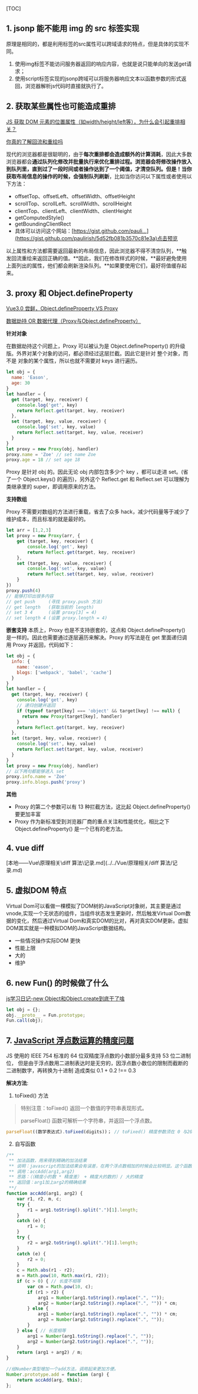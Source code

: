 [TOC]

## 1. jsonp 能不能用 img 的 src 标签实现 ##

原理是相同的，都是利用标签的src属性可以跨域请求的特点，但是具体的实现不同。

1. 使用img标签不能访问服务器返回的响应内容，也就是说只能单向的发送get请求；
2. 使用script标签实现的jsonp跨域可以将服务器响应文本以函数参数的形式返回，浏览器解析js代码时直接就执行了。

## 2. 获取某些属性也可能造成重排 ##

[JS 获取 DOM 元素的位置属性（如width/height/left等），为什么会引起重排相关？](https://segmentfault.com/q/1010000018302685)

[你真的了解回流和重绘吗](https://segmentfault.com/a/1190000017329980)

现代的浏览器都是很聪明的，由于**每次重排都会造成额外的计算消耗**，因此大多数浏览器都会**通过队列化修改并批量执行来优化重排过程。浏览器会将修改操作放入到队列里，直到过了一段时间或者操作达到了一个阈值，才清空队列。但是！当你获取布局信息的操作的时候，会强制队列刷新**，比如当你访问以下属性或者使用以下方法：

- offsetTop、offsetLeft、offsetWidth、offsetHeight
- scrollTop、scrollLeft、scrollWidth、scrollHeight
- clientTop、clientLeft、clientWidth、clientHeight
- getComputedStyle()
- getBoundingClientRect
- 具体可以访问这个网站：[https://gist.github.com/pauli...](https://gist.github.com/paulirish/5d52fb081b3570c81e3a)点击预览

以上属性和方法都需要返回最新的布局信息，因此浏览器不得不清空队列，**触发回流重绘来返回正确的值。**因此，我们在修改样式的时候，**最好避免使用上面列出的属性，他们都会刷新渲染队列。**如果要使用它们，最好将值缓存起来。

## 3. proxy 和 Object.defineProperty ##

[Vue3.0 尝鲜，Object.defineProperty VS Proxy](<https://blog.csdn.net/qq_36436877/article/details/86136545>)

[数据劫持 OR 数据代理（Proxy与Object.defineProperty）](<https://blog.csdn.net/mmjinglin/article/details/85097794>)

**针对对象**

在数据劫持这个问题上，Proxy 可以被认为是 Object.defineProperty() 的升级版。外界对某个对象的访问，都必须经过这层拦截。因此它是针对 整个对象，而不是 对象的某个属性，所以也就不需要对 keys 进行遍历。

```js
let obj = {
  name: 'Eason',
  age: 30
}
let handler = {
  get (target, key, receiver) {
    console.log('get', key)
    return Reflect.get(target, key, receiver)
  },
  set (target, key, value, receiver) {
    console.log('set', key, value)
    return Reflect.set(target, key, value, receiver)
  }
}
let proxy = new Proxy(obj, handler)
proxy.name = 'Zoe' // set name Zoe
proxy.age = 18 // set age 18
```

Proxy 是针对 obj 的。因此无论 obj 内部包含多少个 key ，都可以走进 set。(省了一个 Object.keys() 的遍历)，另外这个 Reflect.get 和 Reflect.set 可以理解为类继承里的 super，即调用原来的方法。

**支持数组**

Proxy 不需要对数组的方法进行重载，省去了众多 hack，减少代码量等于减少了维护成本，而且标准的就是最好的。

```js
let arr = [1,2,3]
let proxy = new Proxy(arr, {
    get (target, key, receiver) {
        console.log('get', key)
        return Reflect.get(target, key, receiver)
    },
    set (target, key, value, receiver) {
        console.log('set', key, value)
        return Reflect.set(target, key, value, receiver)
    }
})
proxy.push(4)
// 能够打印出很多内容
// get push     (寻找 proxy.push 方法)
// get length   (获取当前的 length)
// set 3 4      (设置 proxy[3] = 4)
// set length 4 (设置 proxy.length = 4)
```

**嵌套支持**
本质上，Proxy 也是不支持嵌套的，这点和 Object.defineProperty() 是一样的。因此也需要通过逐层遍历来解决。Proxy 的写法是在 get 里面递归调用 Proxy 并返回，代码如下：

```js
let obj = {
  info: {
    name: 'eason',
    blogs: ['webpack', 'babel', 'cache']
  }
}
let handler = {
  get (target, key, receiver) {
    console.log('get', key)
    // 递归创建并返回
    if (typeof target[key] === 'object' && target[key] !== null) {
      return new Proxy(target[key], handler)
    }
    return Reflect.get(target, key, receiver)
  },
  set (target, key, value, receiver) {
    console.log('set', key, value)
    return Reflect.set(target, key, value, receiver)
  }
}
let proxy = new Proxy(obj, handler)
// 以下两句都能够进入 set
proxy.info.name = 'Zoe'
proxy.info.blogs.push('proxy')
```

**其他**

- Proxy 的第二个参数可以有 13 种拦截方法，这比起 Object.defineProperty() 要更加丰富
- Proxy 作为新标准受到浏览器厂商的重点关注和性能优化，相比之下 Object.defineProperty() 是一个已有的老方法。

## 4. vue diff ##

[本地——Vue\原理相关\diff 算法\记录.md](../../Vue/原理相关/diff 算法/记录.md)

## 5. 虚拟DOM 特点 ##

Virtual Dom可以看做一棵模拟了DOM树的JavaScript对象树，其主要是通过vnode,实现一个无状态的组件，当组件状态发生更新时，然后触发Virtual Dom数据的变化，然后通过Virtual Dom和真实DOM的比对，再对真实DOM更新。虚拟DOM其实就是一种模拟DOM的JavaScript数据结构。

* 一些情况操作实际DOM 更快
* 性能上限
* 大的
* 维护

## 6. new Fun() 的时候做了什么 ##

[js学习日记-new Object和Object.create到底干了啥](https://www.cnblogs.com/94pm/p/9113434.html)

```js
let obj = {};
obj.__proto__ = Fun.prototype;
Fun.call(obj);
```

## 7. [JavaScript 浮点数运算的精度问题](<https://blog.csdn.net/helloxiaoliang/article/details/72723387>) ##

JS 使用的 IEEE 754 标准的 64 位双精度浮点数的小数部分最多支持 53 位二进制位， 但是由于浮点数用二进制表达时是无穷的，因浮点数小数位的限制而截断的二进制数字，再转换为十进制 造成类似 
0.1 + 0.2 !== 0.3

**解决方法**: 

1. toFixed() 方法

> 特别注意：toFixed() 返回一个数值的字符串表现形式。
>
> parseFloat() 函数可解析一个字符串，并返回一个浮点数。

```js
parseFloat((数学表达式).toFixed(digits))； // toFixed() 精度参数须在 0 与20 之间
```

2. 自写函数

```js
/**
 ** 加法函数，用来得到精确的加法结果
 ** 说明：javascript的加法结果会有误差，在两个浮点数相加的时候会比较明显。这个函数返回较为精确的加法结果。
 ** 调用：accAdd(arg1,arg2)
 ** 思路：（（精度小的数 * 精度差） + 精度大的数的）/ 大的精度
 ** 返回值：arg1加上arg2的精确结果
 **/
function accAdd(arg1, arg2) {
    var r1, r2, m, c;
    try {
        r1 = arg1.toString().split(".")[1].length;
    }
    catch (e) {
        r1 = 0;
    }
    try {
        r2 = arg2.toString().split(".")[1].length;
    }
    catch (e) {
        r2 = 0;
    }
    c = Math.abs(r1 - r2);
    m = Math.pow(10, Math.max(r1, r2));
    if (c > 0) { // 长度不相等
        var cm = Math.pow(10, c);
        if (r1 > r2) {
            arg1 = Number(arg1.toString().replace(".", ""));
            arg2 = Number(arg2.toString().replace(".", "")) * cm;
        } else {
            arg1 = Number(arg1.toString().replace(".", "")) * cm;
            arg2 = Number(arg2.toString().replace(".", ""));
        }
    } else { // 长度相等
        arg1 = Number(arg1.toString().replace(".", ""));
        arg2 = Number(arg2.toString().replace(".", ""));
    }
    return (arg1 + arg2) / m;
}
 
//给Number类型增加一个add方法，调用起来更加方便。
Number.prototype.add = function (arg) {
    return accAdd(arg, this);
};
```

